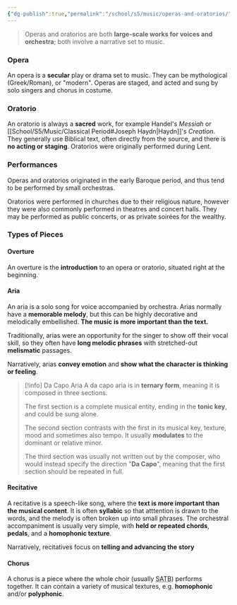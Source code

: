 ```yaml
---
{"dg-publish":true,"permalink":"/school/s5/music/operas-and-oratorios/"}
---
```



> Operas and oratorios are both **large-scale works for voices and orchestra**; both involve a narrative set to music.

### Opera
An opera is a **secular** play or drama set to music. They can be mythological (Greek/Roman), or "modern". Operas are staged, and acted and sung by solo singers and chorus in costume.

### Oratorio
An oratorio is always a **sacred** work, for example Handel's *Messiah* or [[School/S5/Music/Classical Period#Joseph Haydn\|Haydn]]'s *Creation*. They generally use Biblical text, often directly from the source, and there is **no acting or staging**. Oratorios were originally performed during Lent.

### Performances
Operas and oratorios originated in the early Baroque period, and thus tend to be performed by small orchestras.

Oratorios were performed in churches due to their religious nature, however they were also commonly performed in theatres and concert halls. They may be performed as public concerts, or as private soirées for the wealthy.

### Types of Pieces
#### Overture
An overture is the **introduction** to an opera or oratorio, situated right at the beginning.

#### Aria
An aria is a solo song for voice accompanied by orchestra. Arias normally have a **memorable melody**, but this can be highly decorative and melodically embellished. **The music is more important than the text.**

Traditionally, arias were an opportunity for the singer to show off their vocal skill, so they often have **long melodic phrases** with stretched-out **melismatic** passages.

Narratively, arias **convey emotion** and **show what the character is thinking or feeling**.

> [!info] Da Capo Aria
> A da capo aria is in **ternary form**, meaning it is composed in three sections.
> 
> The first section is a complete musical entity, ending in the **tonic key**, and could be sung alone.
> 
> The second section contrasts with the first in its musical key, texture, mood and sometimes also tempo. It usually **modulates** to the dominant or relative minor.
> 
> The third section was usually not written out by the composer, who would instead specify the direction "**Da Capo**", meaning that the first section should be repeated in full.

#### Recitative
A recitative is a speech-like song, where the **text is more important than the musical content**. It is often **syllabic** so that atttention is drawn to the words, and the melody is often broken up into small phrases. The orchestral accompaniment is usually very simple, with **held or repeated chords**, **pedals**, and a **homophonic texture**.

Narratively, recitatives focus on **telling and advancing the story**

#### Chorus
A chorus is a piece where the whole choir (usually <abbr title="Soprano, Alto, Tenor, Bass">SATB</abbr>) performs together. It can contain a variety of musical textures, e.g. **homophonic** and/or **polyphonic**.
